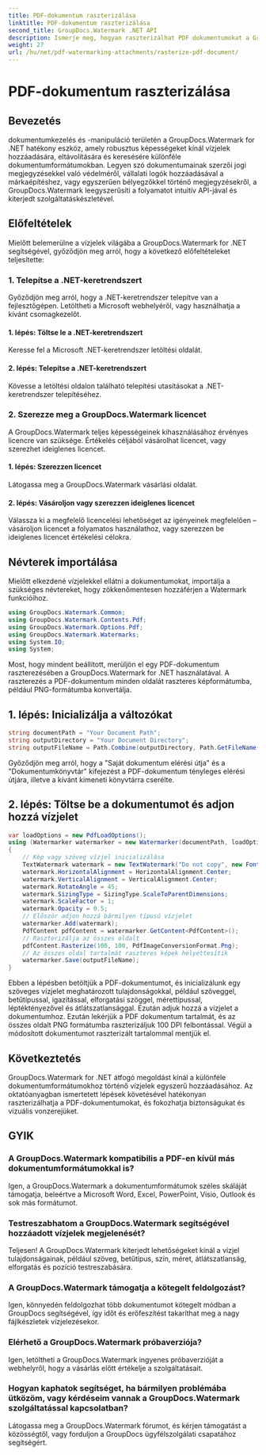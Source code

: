 ```yaml
---
title: PDF-dokumentum raszterizálása
linktitle: PDF-dokumentum raszterizálása
second_title: GroupDocs.Watermark .NET API
description: Ismerje meg, hogyan raszterizálhat PDF dokumentumokat a GroupDocs.Watermark for .NET segítségével. Fokozatmentesen fokozza a dokumentumok biztonságát és vizuális vonzerejét.
weight: 27
url: /hu/net/pdf-watermarking-attachments/rasterize-pdf-document/
---
```


# PDF-dokumentum raszterizálása

## Bevezetés
dokumentumkezelés és -manipuláció területén a GroupDocs.Watermark for .NET hatékony eszköz, amely robusztus képességeket kínál vízjelek hozzáadására, eltávolítására és keresésére különféle dokumentumformátumokban. Legyen szó dokumentumainak szerzői jogi megjegyzésekkel való védelméről, vállalati logók hozzáadásával a márkaépítéshez, vagy egyszerűen bélyegzőkkel történő megjegyzésekről, a GroupDocs.Watermark leegyszerűsíti a folyamatot intuitív API-jával és kiterjedt szolgáltatáskészletével.
## Előfeltételek
Mielőtt belemerülne a vízjelek világába a GroupDocs.Watermark for .NET segítségével, győződjön meg arról, hogy a következő előfeltételeket teljesítette:
### 1. Telepítse a .NET-keretrendszert
Győződjön meg arról, hogy a .NET-keretrendszer telepítve van a fejlesztőgépen. Letöltheti a Microsoft webhelyéről, vagy használhatja a kívánt csomagkezelőt.
#### 1. lépés: Töltse le a .NET-keretrendszert
Keresse fel a Microsoft .NET-keretrendszer letöltési oldalát.
#### 2. lépés: Telepítse a .NET-keretrendszert
Kövesse a letöltési oldalon található telepítési utasításokat a .NET-keretrendszer telepítéséhez.
### 2. Szerezze meg a GroupDocs.Watermark licencet
A GroupDocs.Watermark teljes képességeinek kihasználásához érvényes licencre van szüksége. Értékelés céljából vásárolhat licencet, vagy szerezhet ideiglenes licencet.
#### 1. lépés: Szerezzen licencet
Látogassa meg a GroupDocs.Watermark vásárlási oldalát.
#### 2. lépés: Vásároljon vagy szerezzen ideiglenes licencet
Válassza ki a megfelelő licencelési lehetőséget az igényeinek megfelelően – vásároljon licencet a folyamatos használathoz, vagy szerezzen be ideiglenes licencet értékelési célokra.

## Névterek importálása
Mielőtt elkezdené vízjelekkel ellátni a dokumentumokat, importálja a szükséges névtereket, hogy zökkenőmentesen hozzáférjen a Watermark funkcióihoz.
```csharp
using GroupDocs.Watermark.Common;
using GroupDocs.Watermark.Contents.Pdf;
using GroupDocs.Watermark.Options.Pdf;
using GroupDocs.Watermark.Watermarks;
using System.IO;
using System;
```

Most, hogy mindent beállított, merüljön el egy PDF-dokumentum raszterezésében a GroupDocs.Watermark for .NET használatával. A raszterezés a PDF-dokumentum minden oldalát raszteres képformátumba, például PNG-formátumba konvertálja.
## 1. lépés: Inicializálja a változókat
```csharp
string documentPath = "Your Document Path";
string outputDirectory = "Your Document Directory";
string outputFileName = Path.Combine(outputDirectory, Path.GetFileName(documentPath));
```
Győződjön meg arról, hogy a "Saját dokumentum elérési útja" és a "Dokumentumkönyvtár" kifejezést a PDF-dokumentum tényleges elérési útjára, illetve a kívánt kimeneti könyvtárra cserélte.
## 2. lépés: Töltse be a dokumentumot és adjon hozzá vízjelet
```csharp
var loadOptions = new PdfLoadOptions();
using (Watermarker watermarker = new Watermarker(documentPath, loadOptions))
{
    // Kép vagy szöveg vízjel inicializálása
    TextWatermark watermark = new TextWatermark("Do not copy", new Font("Arial", 8));
    watermark.HorizontalAlignment = HorizontalAlignment.Center;
    watermark.VerticalAlignment = VerticalAlignment.Center;
    watermark.RotateAngle = 45;
    watermark.SizingType = SizingType.ScaleToParentDimensions;
    watermark.ScaleFactor = 1;
    watermark.Opacity = 0.5;
    // Először adjon hozzá bármilyen típusú vízjelet
    watermarker.Add(watermark);
    PdfContent pdfContent = watermarker.GetContent<PdfContent>();
    // Raszterizálja az összes oldalt
    pdfContent.Rasterize(100, 100, PdfImageConversionFormat.Png);
    // Az összes oldal tartalmát raszteres képek helyettesítik
    watermarker.Save(outputFileName);
}
```
Ebben a lépésben betöltjük a PDF-dokumentumot, és inicializálunk egy szöveges vízjelet meghatározott tulajdonságokkal, például szöveggel, betűtípussal, igazítással, elforgatási szöggel, mérettípussal, léptéktényezővel és átlátszatlansággal. Ezután adjuk hozzá a vízjelet a dokumentumhoz. Ezután lekérjük a PDF dokumentum tartalmát, és az összes oldalt PNG formátumba raszterizáljuk 100 DPI felbontással. Végül a módosított dokumentumot raszterizált tartalommal mentjük el.

## Következtetés
GroupDocs.Watermark for .NET átfogó megoldást kínál a különféle dokumentumformátumokhoz történő vízjelek egyszerű hozzáadásához. Az oktatóanyagban ismertetett lépések követésével hatékonyan raszterizálhatja a PDF-dokumentumokat, és fokozhatja biztonságukat és vizuális vonzerejüket.
## GYIK
### A GroupDocs.Watermark kompatibilis a PDF-en kívül más dokumentumformátumokkal is?
Igen, a GroupDocs.Watermark a dokumentumformátumok széles skáláját támogatja, beleértve a Microsoft Word, Excel, PowerPoint, Visio, Outlook és sok más formátumot.
### Testreszabhatom a GroupDocs.Watermark segítségével hozzáadott vízjelek megjelenését?
Teljesen! A GroupDocs.Watermark kiterjedt lehetőségeket kínál a vízjel tulajdonságainak, például szöveg, betűtípus, szín, méret, átlátszatlanság, elforgatás és pozíció testreszabására.
### A GroupDocs.Watermark támogatja a kötegelt feldolgozást?
Igen, könnyedén feldolgozhat több dokumentumot kötegelt módban a GroupDocs segítségével, így időt és erőfeszítést takaríthat meg a nagy fájlkészletek vízjelezésekor.
### Elérhető a GroupDocs.Watermark próbaverziója?
Igen, letöltheti a GroupDocs.Watermark ingyenes próbaverzióját a webhelyről, hogy a vásárlás előtt értékelje a szolgáltatásait.
### Hogyan kaphatok segítséget, ha bármilyen problémába ütközöm, vagy kérdéseim vannak a GroupDocs.Watermark szolgáltatással kapcsolatban?
Látogassa meg a GroupDocs.Watermark fórumot, és kérjen támogatást a közösségtől, vagy forduljon a GroupDocs ügyfélszolgálati csapatához segítségért.